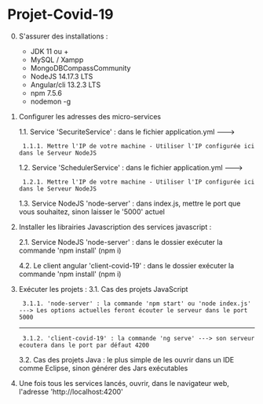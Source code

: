 # Projet-Covid-19

0. S'assurer des installations :
	- JDK 11 ou +
	- MySQL / Xampp
	- MongoDBCompassCommunity
	- NodeJS 14.17.3 LTS
	- Angular/cli 13.2.3 LTS
	- npm 7.5.6
	- nodemon -g

1. Configurer les adresses des micro-services

	1.1. Service 'SecuriteService' : dans le fichier application.yml ---> 
		
		1.1.1. Mettre l'IP de votre machine - Utiliser l'IP configurée ici dans le Serveur NodeJS
	
	
	1.2. Service 'SchedulerService' : dans le fichier application.yml --->
		
		1.2.1. Mettre l'IP de votre machine - Utiliser l'IP configurée ici dans le Serveur NodeJS
	
	1.3. Service NodeJS 'node-server' : dans index.js, mettre le port que vous souhaitez, sinon laisser le '5000' actuel


2. Installer les librairies Javascription des services javascript :
	
	2.1. Service NodeJS 'node-server' : dans le dossier exécuter la commande 'npm install' (npm i)
	
	4.2. Le client angular 'client-covid-19' : dans le dossier exécuter la commande 'npm install' (npm i)


3. Exécuter les projets :
	3.1. Cas des projets JavaScript
		
		3.1.1. 'node-server' : la commande 'npm start' ou 'node index.js' ---> Les options actuelles feront écouter le serveur dans le port 5000

	----
		
		3.1.2. 'client-covid-19' : la commande 'ng serve' ---> son serveur ecoutera dans le port par défaut 4200

	3.2. Cas des projets Java : le plus simple de les ouvrir dans un IDE comme Eclipse, sinon générer des Jars exécutables

4. Une fois tous les services lancés, ouvrir, dans le navigateur web, l'adresse 'http://localhost:4200'
